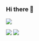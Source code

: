 ### Hi there 👋

<!--
**valktaelen/valktaelen** is a ✨ _special_ ✨ repository because its `README.md` (this file) appears on your GitHub profile.

Here are some ideas to get you started:

- 🔭 I’m currently working on ...
- 🌱 I’m currently learning ...
- 👯 I’m looking to collaborate on ...
- 🤔 I’m looking for help with ...
- 💬 Ask me about ...
- 📫 How to reach me: ...
- 😄 Pronouns: ...
- ⚡ Fun fact: ...
-->
![](http://github-profile-summary-cards.vercel.app/api/cards/profile-details?username=valktaelen&theme=nord_dark) 

![](http://github-profile-summary-cards.vercel.app/api/cards/repos-per-language?username=valktaelen&theme=nord_dark) 
![](http://github-profile-summary-cards.vercel.app/api/cards/stats?username=valktaelen&theme=nord_dark)
